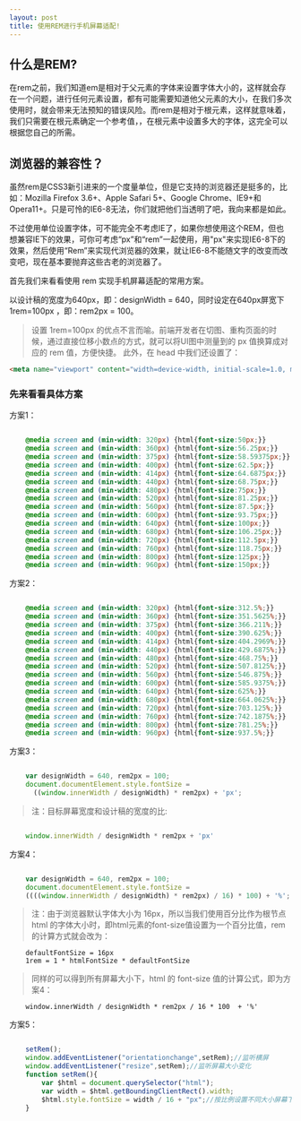 ```yaml
---
layout: post
title: 使用REM进行手机屏幕适配!
---
```

## 什么是REM?
在rem之前，我们知道em是相对于父元素的字体来设置字体大小的，这样就会存在一个问题，进行任何元素设置，都有可能需要知道他父元素的大小，在我们多次使用时，就会带来无法预知的错误风险。而rem是相对于根元素<html>，这样就意味着，我们只需要在根元素确定一个参考值，，在根元素中设置多大的字体，这完全可以根据您自己的所需。  

## 浏览器的兼容性？
虽然rem是CSS3新引进来的一个度量单位，但是它支持的浏览器还是挺多的，比如：Mozilla Firefox 3.6+、Apple Safari 5+、Google Chrome、IE9+和Opera11+。只是可怜的IE6-8无法，你们就把他们当透明了吧，我向来都是如此。

不过使用单位设置字体，可不能完全不考虑IE了，如果你想使用这个REM，但也想兼容IE下的效果，可你可考虑“px”和“rem”一起使用，用"px"来实现IE6-8下的效果，然后使用“Rem”来实现代浏览器的效果，就让IE6-8不能随文字的改变而改变吧，现在基本要抛弃这些古老的浏览器了。

首先我们来看看使用 rem 实现手机屏幕适配的常用方案。

以设计稿的宽度为640px，即：designWidth = 640，同时设定在640px屏宽下 1rem=100px ，即：rem2px = 100。
>设置 1rem=100px 的优点不言而喻。前端开发者在切图、重构页面的时候，通过直接位移小数点的方式，就可以将UI图中测量到的 px 值换算成对应的 rem 值，方便快捷。
>此外，在 head 中我们还设置了：  

```html
<meta name="viewport" content="width=device-width, initial-scale=1.0, minimum-scale=1.0, maximum-scale=1.0" />
```


### 先来看看具体方案 
方案1：

```css 

    @media screen and (min-width: 320px) {html{font-size:50px;}}
    @media screen and (min-width: 360px) {html{font-size:56.25px;}}
    @media screen and (min-width: 375px) {html{font-size:58.59375px;}}
    @media screen and (min-width: 400px) {html{font-size:62.5px;}}
    @media screen and (min-width: 414px) {html{font-size:64.6875px;}}
    @media screen and (min-width: 440px) {html{font-size:68.75px;}}
    @media screen and (min-width: 480px) {html{font-size:75px;}}
    @media screen and (min-width: 520px) {html{font-size:81.25px;}}
    @media screen and (min-width: 560px) {html{font-size:87.5px;}}
    @media screen and (min-width: 600px) {html{font-size:93.75px;}}
    @media screen and (min-width: 640px) {html{font-size:100px;}}
    @media screen and (min-width: 680px) {html{font-size:106.25px;}}
    @media screen and (min-width: 720px) {html{font-size:112.5px;}}
    @media screen and (min-width: 760px) {html{font-size:118.75px;}}
    @media screen and (min-width: 800px) {html{font-size:125px;}}
    @media screen and (min-width: 960px) {html{font-size:150px;}}

```

方案2：

```css

    @media screen and (min-width: 320px) {html{font-size:312.5%;}}
    @media screen and (min-width: 360px) {html{font-size:351.5625%;}}
    @media screen and (min-width: 375px) {html{font-size:366.211%;}}
    @media screen and (min-width: 400px) {html{font-size:390.625%;}}
    @media screen and (min-width: 414px) {html{font-size:404.2969%;}}
    @media screen and (min-width: 440px) {html{font-size:429.6875%;}}
    @media screen and (min-width: 480px) {html{font-size:468.75%;}}
    @media screen and (min-width: 520px) {html{font-size:507.8125%;}}
    @media screen and (min-width: 560px) {html{font-size:546.875%;}}
    @media screen and (min-width: 600px) {html{font-size:585.9375%;}}
    @media screen and (min-width: 640px) {html{font-size:625%;}}
    @media screen and (min-width: 680px) {html{font-size:664.0625%;}}
    @media screen and (min-width: 720px) {html{font-size:703.125%;}}
    @media screen and (min-width: 760px) {html{font-size:742.1875%;}}
    @media screen and (min-width: 800px) {html{font-size:781.25%;}}
    @media screen and (min-width: 960px) {html{font-size:937.5%;}}
```

方案3：  

```js

    var designWidth = 640, rem2px = 100;
    document.documentElement.style.fontSize = 
      ((window.innerWidth / designWidth) * rem2px) + 'px';
```

>注：目标屏幕宽度和设计稿的宽度的比: 

```js

    window.innerWidth / designWidth * rem2px + 'px'
```


方案4：  

```js

    var designWidth = 640, rem2px = 100;
    document.documentElement.style.fontSize = 
    ((((window.innerWidth / designWidth) * rem2px) / 16) * 100) + '%';
```
>注：由于浏览器默认字体大小为 16px，所以当我们使用百分比作为根节点 html 的字体大小时，即html元素的font-size值设置为一个百分比值，rem 的计算方式就会改为：

```
    defaultFontSize = 16px
    1rem = 1 * htmlFontSize * defaultFontSize
```

>同样的可以得到所有屏幕大小下，html 的 font-size 值的计算公式，即为方案4：

```
    window.innerWidth / designWidth * rem2px / 16 * 100  + '%'
```

方案5：  

```js

    setRem();
    window.addEventListener("orientationchange",setRem);//监听横屏
    window.addEventListener("resize",setRem);//监听屏幕大小变化
    function setRem(){
        var $html = document.querySelector("html");
        var width = $html.getBoundingClientRect().width;
        $html.style.fontSize = width / 16 + "px";//按比例设置不同大小屏幕下根节点的字体
    }
```